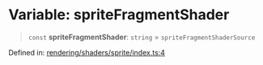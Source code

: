 # Variable: spriteFragmentShader

> `const` **spriteFragmentShader**: `string` = `spriteFragmentShaderSource`

Defined in: [rendering/shaders/sprite/index.ts:4](https://github.com/Forge-Game-Engine/Forge/blob/4b66b21759bd3ab3aaf4c62b3e957c1bb43b7b58/src/rendering/shaders/sprite/index.ts#L4)
